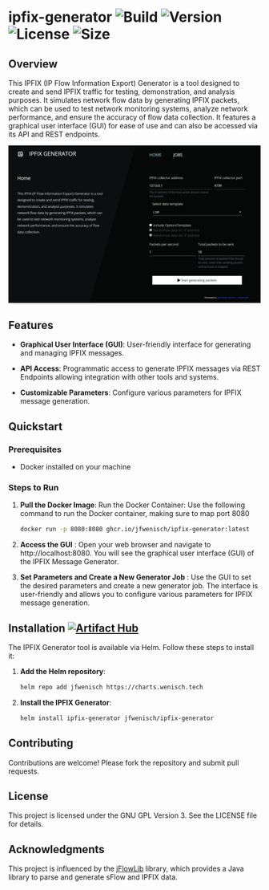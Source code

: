 # ipfix-generator ![Build](https://github.com/JFWenisch/ipfix-generator/actions/workflows/build.yml/badge.svg) ![Version](https://img.shields.io/github/v/release/jfwenisch/ipfix-generator) ![License](https://img.shields.io/github/license/jfwenisch/ipfix-generator) ![Size](https://img.shields.io/github/repo-size/jfwenisch/ipfix-generator)  
## Overview
This IPFIX (IP Flow Information Export) Generator is a tool designed to create and send IPFIX traffic for testing, demonstration, and analysis purposes. It simulates network flow data by generating IPFIX packets, which can be used to test network monitoring systems, analyze network performance, and ensure the accuracy of flow data collection. It features a graphical user interface (GUI) for ease of use and can also be accessed via its API and REST endpoints.

![IPFIX Generator](https://raw.githubusercontent.com/JFWenisch/ipfix-generator/refs/heads/main/docs/img/preview_home.jpeg)



## Features
- **Graphical User Interface (GUI)**: User-friendly interface for generating and managing IPFIX messages.

- **API Access**: Programmatic access to generate IPFIX messages via REST Endpoints allowing integration with other tools and systems.

- **Customizable Parameters**: Configure various parameters for IPFIX message generation.



## Quickstart


### Prerequisites

- Docker installed on your machine

### Steps to Run

1. **Pull the Docker Image**:
   Run the Docker Container: Use the following command to run the Docker container, making sure to map port 8080
   ```bash
   docker run -p 8080:8080 ghcr.io/jfwenisch/ipfix-generator:latest
2. **Access the GUI** : Open your web browser and navigate to http://localhost:8080. You will see the graphical user interface (GUI) of the IPFIX Message Generator.

3. **Set Parameters and Create a New Generator Job** : Use the GUI to set the desired parameters and create a new generator job. The interface is user-friendly and allows you to configure various parameters for IPFIX message generation.

## Installation [![Artifact Hub](https://img.shields.io/endpoint?url=https://artifacthub.io/badge/repository/jfwenisch)](https://artifacthub.io/packages/search?repo=jfwenisch) 
The IPFIX Generator tool is available via Helm. Follow these steps to install it:

1. **Add the Helm repository**:
   ```bash
   helm repo add jfwenisch https://charts.wenisch.tech
   ```

2. **Install the IPFIX Generator**:
   ```bash
   helm install ipfix-generator jfwenisch/ipfix-generator
   ```
## Contributing
Contributions are welcome! Please fork the repository and submit pull requests.

## License
This project is licensed under the GNU GPL Version 3. See the LICENSE file for details.

## Acknowledgments

This project is influenced by the [jFlowLib](https://github.com/DE-CIX/jFlowLib/tree/master) library, which provides a Java library to parse and generate sFlow and IPFIX data.
